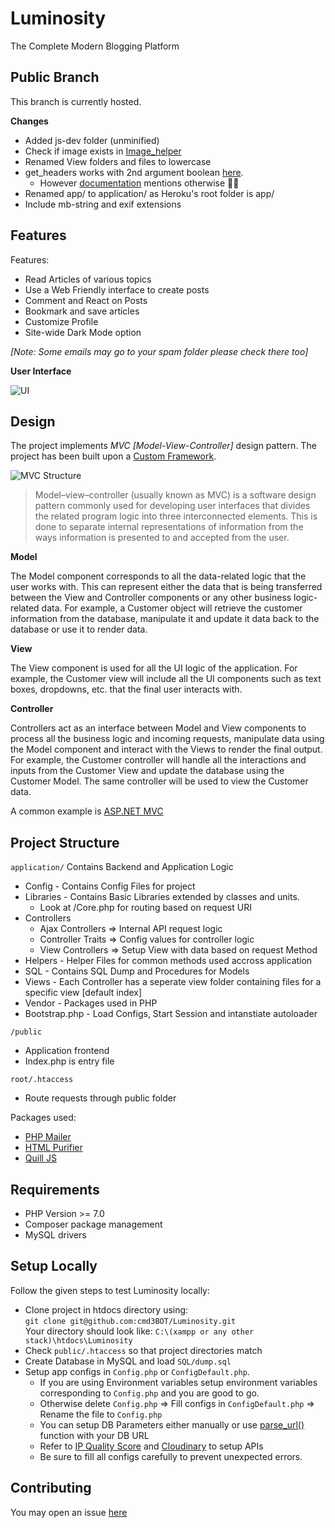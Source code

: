 # Luminosity

The Complete Modern Blogging Platform

## Public Branch
  This branch is currently hosted.
  
  **Changes**
  - Added js-dev folder (unminified)
  - Check if image exists in [Image_helper](https://github.com/cmd3BOT/Luminosity/blob/Public/application/Helpers/Image_helper.php#L7)
  - Renamed View folders and files to lowercase
  - get_headers works with 2nd argument boolean [here](https://github.com/cmd3BOT/Luminosity/blob/Public/application/Helpers/Image_helper.php#L21).
    - However [documentation](https://www.php.net/manual/en/function.get-headers.php) mentions otherwise 🤷‍♂️
  - Renamed app/ to application/ as Heroku's root folder is app/
  - Include mb-string and exif extensions

## Features

Features:
  - Read Articles of various topics
  - Use a Web Friendly interface to create posts
  - Comment and React on Posts
  - Bookmark and save articles 
  - Customize Profile
  - Site-wide Dark Mode option
  
*[Note: Some emails may go to your spam folder please check there too]*
  
**User Interface**

![UI](https://media.discordapp.net/attachments/603212735320162304/836531828927365180/unknown.png?width=988&height=480)


## Design 

The project implements *MVC [Model-View-Controller]* design pattern. The project has been built upon a [Custom Framework](https://github.com/cmd3BOT/PHP-MVC-Framework). 

![MVC Structure](https://cdn.educba.com/academy/wp-content/uploads/2019/04/what-is-mvc-design-pattern.jpg)

> Model–view–controller (usually known as MVC) is a software design pattern commonly used for developing user interfaces that divides the related program logic into three interconnected elements. This is done to separate internal representations of information from the ways information is presented to and accepted from the user.

**Model**

The Model component corresponds to all the data-related logic that the user works with. This can represent either the data that is being transferred between the View and Controller components or any other business logic-related data. For example, a Customer object will retrieve the customer information from the database, manipulate it and update it data back to the database or use it to render data.

**View**

The View component is used for all the UI logic of the application. For example, the Customer view will include all the UI components such as text boxes, dropdowns, etc. that the final user interacts with.

**Controller**

Controllers act as an interface between Model and View components to process all the business logic and incoming requests, manipulate data using the Model component and interact with the Views to render the final output. For example, the Customer controller will handle all the interactions and inputs from the Customer View and update the database using the Customer Model. The same controller will be used to view the Customer data.

A common example is [ASP.NET MVC](https://dotnet.microsoft.com/apps/aspnet/mvc)

## Project Structure
  
``application/``
  Contains Backend and Application Logic
  - Config - Contains Config Files for project
  - Libraries - Contains Basic Libraries extended by classes and units.
    - Look at /Core.php for routing based on request URI
  - Controllers
    - Ajax Controllers => Internal API request logic
    - Controller Traits => Config values for controller logic
    - View Controllers => Setup View with data based on request Method
  - Helpers - Helper Files for common methods used accross application
  - SQL - Contains SQL Dump and Procedures for Models
  - Views - Each Controller has a seperate view folder containing files for a specific view [default index]
  - Vendor - Packages used in PHP
  - Bootstrap.php - Load Configs, Start Session and intanstiate autoloader 

``/public``
  - Application frontend
  - Index.php is entry file
 
 ``root/.htaccess``
  - Route requests through public folder
  
 Packages used:
  - [PHP Mailer](https://github.com/PHPMailer/PHPMailer)
  - [HTML Purifier](https://github.com/ezyang/htmlpurifier)
  - [Quill JS](https://github.com/quilljs/quill)

 ## Requirements
  - PHP Version >= 7.0
  - Composer package management
  - MySQL drivers
 
 ## Setup Locally 
 
 Follow the given steps to test Luminosity locally:
  - Clone project in htdocs directory using: <br>
    ```git clone git@github.com:cmd3BOT/Luminosity.git``` <br>
    Your directory should look like: ```C:\(xampp or any other stack)\htdocs\Luminosity```
  - Check ``public/.htaccess`` so that project directories match
  - Create Database in MySQL and load ``SQL/dump.sql``
  - Setup app configs in ``Config.php`` or ``ConfigDefault.php``.
    - If you are using Environment variables setup environment variables corresponding to ``Config.php`` and you are good to go.
    - Otherwise delete ``Config.php`` => Fill configs in ``ConfigDefault.php`` => Rename the file to ``Config.php`` <br>
    - You can setup DB Parameters either manually or use [parse_url()](https://www.php.net/manual/en/function.parse-url.php) function with your DB URL
    - Refer to [IP Quality Score](https://www.ipqualityscore.com) and [Cloudinary](https://cloudinary.com/) to setup APIs
    - Be sure to fill all configs carefully to prevent unexpected errors.
 
## Contributing
  You may open an issue [here](https://github.com/cmd3BOT/Luminosity/issues)

